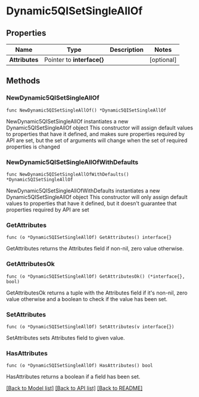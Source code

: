 # Dynamic5QISetSingleAllOf

## Properties

Name | Type | Description | Notes
------------ | ------------- | ------------- | -------------
**Attributes** | Pointer to **interface{}** |  | [optional] 

## Methods

### NewDynamic5QISetSingleAllOf

`func NewDynamic5QISetSingleAllOf() *Dynamic5QISetSingleAllOf`

NewDynamic5QISetSingleAllOf instantiates a new Dynamic5QISetSingleAllOf object
This constructor will assign default values to properties that have it defined,
and makes sure properties required by API are set, but the set of arguments
will change when the set of required properties is changed

### NewDynamic5QISetSingleAllOfWithDefaults

`func NewDynamic5QISetSingleAllOfWithDefaults() *Dynamic5QISetSingleAllOf`

NewDynamic5QISetSingleAllOfWithDefaults instantiates a new Dynamic5QISetSingleAllOf object
This constructor will only assign default values to properties that have it defined,
but it doesn't guarantee that properties required by API are set

### GetAttributes

`func (o *Dynamic5QISetSingleAllOf) GetAttributes() interface{}`

GetAttributes returns the Attributes field if non-nil, zero value otherwise.

### GetAttributesOk

`func (o *Dynamic5QISetSingleAllOf) GetAttributesOk() (*interface{}, bool)`

GetAttributesOk returns a tuple with the Attributes field if it's non-nil, zero value otherwise
and a boolean to check if the value has been set.

### SetAttributes

`func (o *Dynamic5QISetSingleAllOf) SetAttributes(v interface{})`

SetAttributes sets Attributes field to given value.

### HasAttributes

`func (o *Dynamic5QISetSingleAllOf) HasAttributes() bool`

HasAttributes returns a boolean if a field has been set.


[[Back to Model list]](../README.md#documentation-for-models) [[Back to API list]](../README.md#documentation-for-api-endpoints) [[Back to README]](../README.md)


